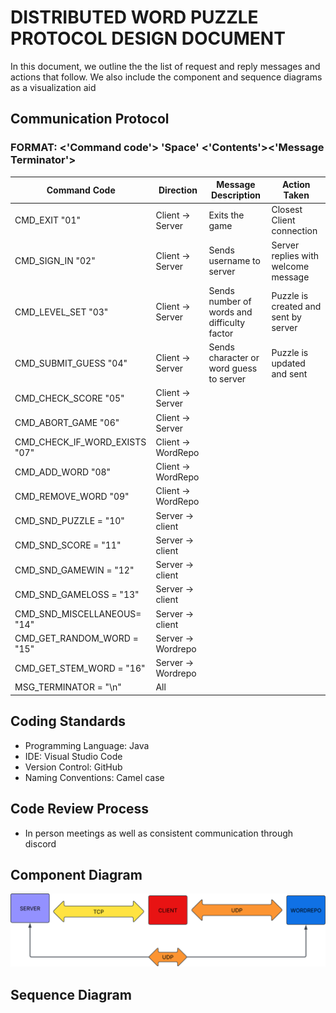 # DISTRIBUTED WORD PUZZLE PROTOCOL DESIGN DOCUMENT 

In this document, we outline the the list of request and reply messages and actions that follow. We also include the component and sequence diagrams as a visualization aid

## Communication Protocol
### FORMAT: <'Command code'> 'Space' <'Contents'><'Message Terminator'>
| Command Code        | Direction      |Message Description|  Action Taken |
| -------------       |-------------   |-------------      |-------------  |
|CMD_EXIT "01"        |Client -> Server|Exits the game     | Closest Client connection|
|CMD_SIGN_IN "02"     |Client -> Server|Sends username to server|Server replies with welcome message|
|CMD_LEVEL_SET "03"   |Client -> Server|Sends number of words and difficulty factor|Puzzle is created and sent by server|
|CMD_SUBMIT_GUESS "04"|Client -> Server|Sends character or word guess to server|Puzzle is updated and sent|
|CMD_CHECK_SCORE "05" |Client -> Server|                   |               |
|CMD_ABORT_GAME "06"  |Client -> Server|                   |               |
|CMD_CHECK_IF_WORD_EXISTS "07"|Client -> WordRepo|                   |               |
|CMD_ADD_WORD "08"            |Client -> WordRepo|                   |               |
|CMD_REMOVE_WORD "09"         |Client -> WordRepo|                   |               |
|CMD_SND_PUZZLE = "10"        |Server -> client  |                   |               |
|CMD_SND_SCORE = "11"         |Server -> client  |                   |               |
|CMD_SND_GAMEWIN = "12"       |Server -> client  |                   |               |
|CMD_SND_GAMELOSS = "13"      |Server -> client  |                   |               |
|CMD_SND_MISCELLANEOUS= "14"  |Server -> client  |                   |               |
|CMD_GET_RANDOM_WORD = "15"   |Server -> Wordrepo|                   |               |
|CMD_GET_STEM_WORD = "16"     |Server -> Wordrepo|                   |               |
|MSG_TERMINATOR = "\n"        |  All             |                   |               |


## Coding Standards

* Programming Language: Java
* IDE: Visual Studio Code
* Version Control: GitHub 
* Naming Conventions: Camel case

## Code Review Process
* In person meetings as well as consistent communication through discord 

## Component Diagram

![Component Diagram](component_diagram.png "Distributed Word Puzzle System")


## Sequence Diagram

